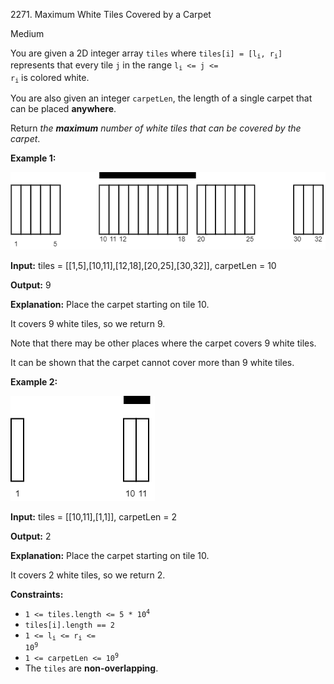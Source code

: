 2271\. Maximum White Tiles Covered by a Carpet

Medium

You are given a 2D integer array `tiles` where <code>tiles[i] = [l<sub>i</sub>, r<sub>i</sub>]</code> represents that every tile `j` in the range <code>l<sub>i</sub> <= j <= r<sub>i</sub></code> is colored white.

You are also given an integer `carpetLen`, the length of a single carpet that can be placed **anywhere**.

Return _the **maximum** number of white tiles that can be covered by the carpet_.

**Example 1:**

![](example1drawio3.png)

**Input:** tiles = [[1,5],[10,11],[12,18],[20,25],[30,32]], carpetLen = 10

**Output:** 9

**Explanation:** Place the carpet starting on tile 10. 

It covers 9 white tiles, so we return 9. 

Note that there may be other places where the carpet covers 9 white tiles. 

It can be shown that the carpet cannot cover more than 9 white tiles.

**Example 2:**

![](example2drawio.png)

**Input:** tiles = [[10,11],[1,1]], carpetLen = 2

**Output:** 2

**Explanation:** Place the carpet starting on tile 10. 

It covers 2 white tiles, so we return 2.

**Constraints:**

*   <code>1 <= tiles.length <= 5 * 10<sup>4</sup></code>
*   `tiles[i].length == 2`
*   <code>1 <= l<sub>i</sub> <= r<sub>i</sub> <= 10<sup>9</sup></code>
*   <code>1 <= carpetLen <= 10<sup>9</sup></code>
*   The `tiles` are **non-overlapping**.